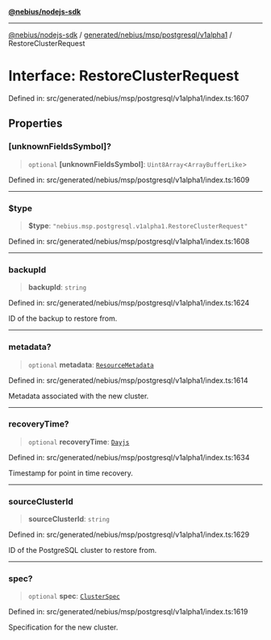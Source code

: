 [**@nebius/nodejs-sdk**](../../../../../../README.md)

---

[@nebius/nodejs-sdk](../../../../../../README.md) / [generated/nebius/msp/postgresql/v1alpha1](../README.md) / RestoreClusterRequest

# Interface: RestoreClusterRequest

Defined in: src/generated/nebius/msp/postgresql/v1alpha1/index.ts:1607

## Properties

### \[unknownFieldsSymbol\]?

> `optional` **\[unknownFieldsSymbol\]**: `Uint8Array`\<`ArrayBufferLike`\>

Defined in: src/generated/nebius/msp/postgresql/v1alpha1/index.ts:1609

---

### $type

> **$type**: `"nebius.msp.postgresql.v1alpha1.RestoreClusterRequest"`

Defined in: src/generated/nebius/msp/postgresql/v1alpha1/index.ts:1608

---

### backupId

> **backupId**: `string`

Defined in: src/generated/nebius/msp/postgresql/v1alpha1/index.ts:1624

ID of the backup to restore from.

---

### metadata?

> `optional` **metadata**: [`ResourceMetadata`](../../../../common/v1/interfaces/ResourceMetadata.md)

Defined in: src/generated/nebius/msp/postgresql/v1alpha1/index.ts:1614

Metadata associated with the new cluster.

---

### recoveryTime?

> `optional` **recoveryTime**: [`Dayjs`](../../../../../../runtime/protos/core/dayjs/classes/Dayjs.md)

Defined in: src/generated/nebius/msp/postgresql/v1alpha1/index.ts:1634

Timestamp for point in time recovery.

---

### sourceClusterId

> **sourceClusterId**: `string`

Defined in: src/generated/nebius/msp/postgresql/v1alpha1/index.ts:1629

ID of the PostgreSQL cluster to restore from.

---

### spec?

> `optional` **spec**: [`ClusterSpec`](ClusterSpec.md)

Defined in: src/generated/nebius/msp/postgresql/v1alpha1/index.ts:1619

Specification for the new cluster.
